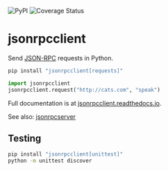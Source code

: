 ![PyPI](https://img.shields.io/pypi/v/jsonrpcclient.svg)
![Coverage Status](https://coveralls.io/repos/github/bcb/jsonrpcclient/badge.svg?branch=master)

# jsonrpcclient

Send [JSON-RPC](http://www.jsonrpc.org/) requests in Python.

```sh
pip install "jsonrpcclient[requests]"
```

```python
import jsonrpcclient
jsonrpcclient.request("http://cats.com", "speak")
```

Full documentation is at [jsonrpcclient.readthedocs.io](https://jsonrpcclient.readthedocs.io/).

See also: [jsonrpcserver](https://github.com/bcb/jsonrpcserver)

## Testing

```sh
pip install "jsonrpcclient[unittest]"
python -m unittest discover
```
